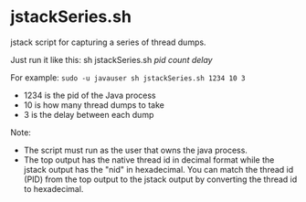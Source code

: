 # jstackSeries.sh
jstack script for capturing a series of thread dumps.

Just run it like this:
sh jstackSeries.sh *pid* *count* *delay*

For example:
`sudo -u javauser sh jstackSeries.sh 1234 10 3`

- 1234 is the pid of the Java process
- 10 is how many thread dumps to take
- 3 is the delay between each dump

Note: 
* The script must run as the user that owns the java process.
* The top output has the native thread id in decimal format while the jstack output has the "nid" in hexadecimal.  You can match the thread id (PID) from the top output to the jstack output by converting the thread id to hexadecimal.
